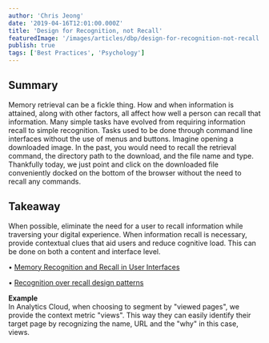 ```yaml
---
author: 'Chris Jeong'
date: '2019-04-16T12:01:00.000Z'
title: 'Design for Recognition, not Recall'
featuredImage: '/images/articles/dbp/design-for-recognition-not-recall.png'
publish: true
tags: ['Best Practices', 'Psychology']
---
```


## Summary

Memory retrieval can be a fickle thing. How and when information is attained, along with other factors, all affect how well a person can recall that information. Many simple tasks have evolved from requiring information recall to simple recognition. Tasks used to be done through command line interfaces without the use of menus and buttons. Imagine opening a downloaded image. In the past, you would need to recall the retrieval command, the directory path to the download, and the file name and type. Thankfully today, we just point and click on the downloaded file conveniently docked on the bottom of the browser without the need to recall any commands.

## Takeaway

When possible, eliminate the need for a user to recall information while traversing your digital experience. When information recall is necessary, provide contextual clues that aid users and reduce cognitive load. This can be done on both a content and interface level.

• [Memory Recognition and Recall in User Interfaces](https://www.nngroup.com/articles/recognition-and-recall/)

• [Recognition over recall design patterns](http://ui-patterns.com/patterns/Recognition-over-recall)

**Example**  
In Analytics Cloud, when choosing to segment by "viewed pages", we provide the context metric "views". This way they can easily identify their target page by recognizing the name, URL and the "why" in this case, views.
